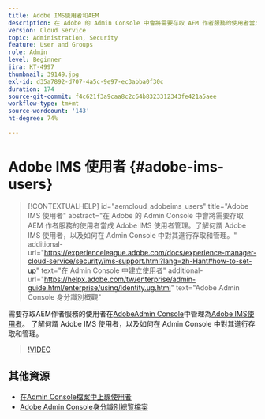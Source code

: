 ```yaml
---
title: Adobe IMS使用者和AEM
description: 在 Adobe 的 Admin Console 中會將需要存取 AEM 作者服務的使用者當成 Adobe IMS 使用者管理。了解何謂 Adobe IMS 使用者，以及如何在 Admin Console 中對其進行存取和管理。
version: Cloud Service
topic: Administration, Security
feature: User and Groups
role: Admin
level: Beginner
jira: KT-4997
thumbnail: 39149.jpg
exl-id: d35a7892-d707-4a5c-9e97-ec3abba0f30c
duration: 174
source-git-commit: f4c621f3a9caa8c2c64b8323312343fe421a5aee
workflow-type: tm+mt
source-wordcount: '143'
ht-degree: 74%

---
```


# Adobe IMS 使用者 {#adobe-ims-users}

>[!CONTEXTUALHELP]
>id="aemcloud_adobeims_users"
>title="Adobe IMS 使用者"
>abstract="在 Adobe 的 Admin Console 中會將需要存取 AEM 作者服務的使用者當成 Adobe IMS 使用者管理。了解何謂 Adobe IMS 使用者，以及如何在 Admin Console 中對其進行存取和管理。"
>additional-url="https://experienceleague.adobe.com/docs/experience-manager-cloud-service/security/ims-support.html?lang=zh-Hant#how-to-set-up" text="在 Admin Console 中建立使用者"
>additional-url="https://helpx.adobe.com/tw/enterprise/admin-guide.html/enterprise/using/identity.ug.html" text="Adobe Admin Console 身分識別概觀"

需要存取AEM作者服務的使用者在[AdobeAdmin Console](https://adminconsole.adobe.com)中管理為[Adobe IMS使用者](https://helpx.adobe.com/tw/enterprise/using/set-up-identity.html)。 了解何謂 Adobe IMS 使用者，以及如何在 Admin Console 中對其進行存取和管理。

>[!VIDEO](https://video.tv.adobe.com/v/39149?quality=12&learn=on)

## 其他資源

+ [在Admin Console檔案中上線使用者](https://experienceleague.adobe.com/docs/experience-manager-cloud-service/security/ims-support.html#onboarding-users-in-admin-console)
+ [Adobe Admin Console身分識別總覽檔案](https://helpx.adobe.com/tw/enterprise/using/identity.html)
